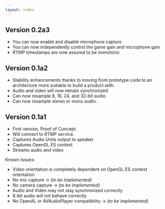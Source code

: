 ```yaml
---
layout: index
---
```


Version 0.2a3
----

- You can now enable and disable microphone capture
- You can now independently control the game gain and microphone gain
- RTMP timestamps are now assured to be monotonic


Version 0.1a2
----

- Stability enhancements thanks to moving from prototype code to an architecture more suitable to build a product with.
- Audio and video will now remain synchronized
- Can now resample 8, 16, 24, and 32-bit audio.
- Can now resample stereo or mono audio.


Version 0.1a1
----

- First version, Proof of Concept.
- Will connect to RTMP service.
- Captures Audio Units output to speaker
- Captures OpenGL ES context
- Streams audio and video

Known Issues:
- Video orientation is completely dependent on OpenGL ES context orientation
- No mic capture  -> (*to be implemented*)
- No camera capture -> (*to be implemented*)
- Audio and Video may not stay synchronized correctly
- 8-bit audio will not behave correctly
- No OpenAL or AVAudioPlayer compatibility -> (*to be implemented*)
